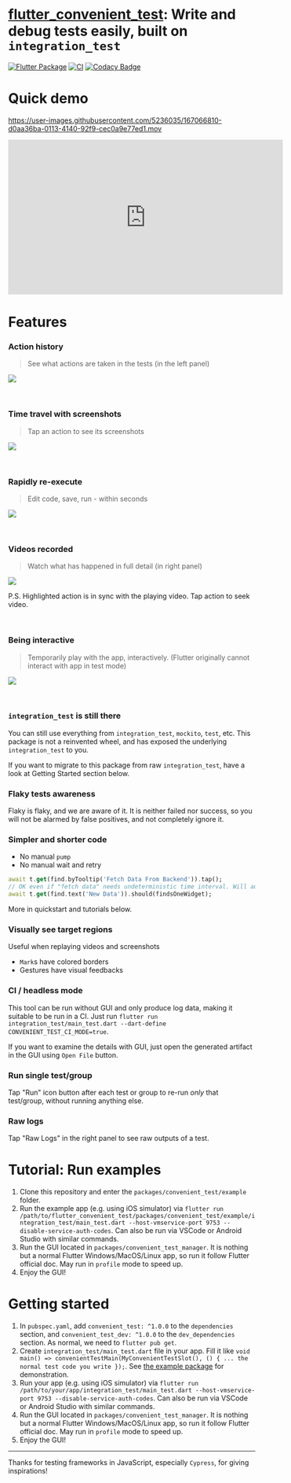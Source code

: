 # [flutter_convenient_test](https://github.com/fzyzcjy/flutter_convenient_test): Write and debug tests easily, built on `integration_test`

[![Flutter Package](https://img.shields.io/pub/v/convenient_test.svg)](https://pub.dev/packages/convenient_test)
[![CI](https://github.com/fzyzcjy/flutter_convenient_test/actions/workflows/ci.yaml/badge.svg)](https://github.com/fzyzcjy/flutter_convenient_test/actions/workflows/ci.yaml)
[![Codacy Badge](https://api.codacy.com/project/badge/Grade/45204254806b4790a2d6403b81156e42)](https://app.codacy.com/gh/fzyzcjy/flutter_convenient_test?utm_source=github.com&utm_medium=referral&utm_content=fzyzcjy/flutter_convenient_test&utm_campaign=Badge_Grade_Settings)

# Quick demo

https://user-images.githubusercontent.com/5236035/167066810-d0aa36ba-0113-4140-92f9-cec0a9e77ed1.mov

<iframe width="560" height="315" src="https://www.youtube.com/embed/RPi7bfnPQow" title="YouTube video player" frameborder="0" allow="accelerometer; autoplay; clipboard-write; encrypted-media; gyroscope; picture-in-picture" allowfullscreen></iframe>

# Features

### Action history

> See what actions are taken in the tests (in the left panel)

![](https://raw.githubusercontent.com/fzyzcjy/flutter_convenient_test/master/doc/gif/a_action_history.gif)

<br>

### Time travel with screenshots

> Tap an action to see its screenshots

![](https://raw.githubusercontent.com/fzyzcjy/flutter_convenient_test/master/doc/gif/b_time_travel_screenshot.gif)

<br>

### Rapidly re-execute

> Edit code, save, run - within seconds

![](https://raw.githubusercontent.com/fzyzcjy/flutter_convenient_test/master/doc/gif/c_rapid_execute.gif)

<br>

### Videos recorded

> Watch what has happened in full detail (in right panel)

![](https://raw.githubusercontent.com/fzyzcjy/flutter_convenient_test/master/doc/gif/d_video_record.gif)

P.S. Highlighted action is in sync with the playing video. Tap action to seek video.

<br>

### Being interactive

> Temporarily play with the app, interactively. (Flutter originally cannot interact with app in test mode)

![](https://raw.githubusercontent.com/fzyzcjy/flutter_convenient_test/master/doc/gif/e_interactive.gif)

<br>

### `integration_test` is still there

You can still use everything from `integration_test`, `mockito`,  `test`, etc. This package is not a reinvented wheel, and has exposed the underlying `integration_test` to you.

If you want to migrate to this package from raw `integration_test`, have a look at Getting Started section below.

### Flaky tests awareness

Flaky is flaky, and we are aware of it. It is neither failed nor success, so you will not be alarmed by false positives, and not completely ignore it.

<!--[TODO screenshot: Several tests, one failed, one flaky, one success]-->

### Simpler and shorter code

* No manual `pump`
* No manual wait and retry

```dart
await t.get(find.byTooltip('Fetch Data From Backend')).tap();
// OK even if "fetch data" needs undeterministic time interval. Will automatically pump, wait and retry.
await t.get(find.text('New Data')).should(findsOneWidget);
```

More in quickstart and tutorials below.

### Visually see target regions

Useful when replaying videos and screenshots

* `Mark`s have colored borders
* Gestures have visual feedbacks

### CI / headless mode

This tool can be run without GUI and only produce log data, making it suitable to be run in a CI. Just run `flutter run integration_test/main_test.dart --dart-define CONVENIENT_TEST_CI_MODE=true`.

If you want to examine the details with GUI, just open the generated artifact in the GUI using `Open File` button.

### Run single test/group

Tap "Run" icon button after each test or group to re-run *only* that test/group, without running anything else.

### Raw logs

Tap "Raw Logs" in the right panel to see raw outputs of a test.

# Tutorial: Run examples

1. Clone this repository and enter the `packages/convenient_test/example` folder.
2. Run the example app (e.g. using iOS simulator) via `flutter run /path/to/flutter_convenient_test/packages/convenient_test/example/integration_test/main_test.dart --host-vmservice-port 9753 --disable-service-auth-codes`. Can also be run via VSCode or Android Studio with similar commands.
3. Run the GUI located in `packages/convenient_test_manager`. It is nothing but a normal Flutter Windows/MacOS/Linux app, so run it follow Flutter official doc. May run in `profile` mode to speed up.
4. Enjoy the GUI!

# Getting started

1. In `pubspec.yaml`, add `convenient_test: ^1.0.0` to the `dependencies` section, and `convenient_test_dev: ^1.0.0` to the `dev_dependencies` section. As normal, we need to `flutter pub get`.
2. Create `integration_test/main_test.dart` file in your app. Fill it like `void main() => convenientTestMain(MyConvenientTestSlot(), () { ... the normal test code you write });`. See [the example package](https://github.com/fzyzcjy/flutter_convenient_test/blob/master/packages/convenient_test/example/integration_test/main_test.dart) for demonstration.
3. Run your app (e.g. using iOS simulator) via `flutter run /path/to/your/app/integration_test/main_test.dart --host-vmservice-port 9753 --disable-service-auth-codes`. Can also be run via VSCode or Android Studio with similar commands.
4. Run the GUI located in `packages/convenient_test_manager`. It is nothing but a normal Flutter Windows/MacOS/Linux app, so run it follow Flutter official doc. May run in `profile` mode to speed up.
5. Enjoy the GUI!

---

Thanks for testing frameworks in JavaScript, especially `Cypress`, for giving inspirations!

